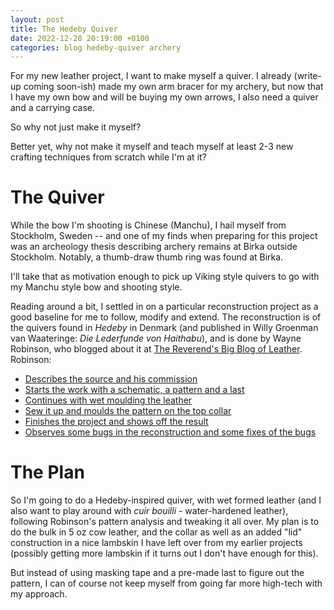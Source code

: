 ```yaml
---
layout: post
title: The Hedeby Quiver
date: 2022-12-28 20:19:00 +0100
categories: blog hedeby-quiver archery
---
```


For my new leather project, I want to make myself a quiver. I already (write-up coming soon-ish) made my own arm bracer for my archery, but now that I have my own bow and will be buying my own arrows, I also need a quiver and a carrying case.

So why not just make it myself?

Better yet, why not make it myself and teach myself at least 2-3 new crafting techniques from scratch while I'm at it?

# The Quiver

While the bow I'm shooting is Chinese (Manchu), I hail myself from Stockholm, Sweden -- and one of my finds when preparing for this project was an archeology thesis describing archery remains at Birka outside Stockholm. Notably, a thumb-draw thumb ring was found at Birka.

I'll take that as motivation enough to pick up Viking style quivers to go with my Manchu style bow and shooting style.

Reading around a bit, I settled in on a particular reconstruction project as a good baseline for me to follow, modify and extend. The reconstruction is of the quivers found in _Hedeby_ in Denmark (and published in Willy Groenman van Waateringe: _Die Lederfunde von Haithabu_), and is done by Wayne Robinson, who blogged about it at [The Reverend's Big Blog of Leather](https://leatherworkingreverend.wordpress.com/). Robinson:

* [Describes the source and his commission](https://leatherworkingreverend.wordpress.com/2017/01/10/leatherwork-from-hedeby/)
* [Starts the work with a schematic, a pattern and a last](https://leatherworkingreverend.wordpress.com/2017/01/20/hedeby-quiver-part-the-first/)
* [Continues with wet moulding the leather](https://leatherworkingreverend.wordpress.com/2017/02/10/hedeby-quiver-part-the-second/)
* [Sew it up and moulds the pattern on the top collar](https://leatherworkingreverend.wordpress.com/2017/03/16/hedeby-quiver-part-the-third/)
* [Finishes the project and shows off the result](https://leatherworkingreverend.wordpress.com/2017/04/04/hedeby-quiver-the-finish/)
* [Observes some bugs in the reconstruction and some fixes of the bugs](https://leatherworkingreverend.wordpress.com/2018/12/20/hedeby-quiver-mark-2/)



# The Plan

So I'm going to do a Hedeby-inspired quiver, with wet formed leather (and I also want to play around with _cuir bouilli_ - water-hardened leather), following Robinson's pattern analysis and tweaking it all over. My plan is to do the bulk in 5 oz cow leather, and the collar as well as an added "lid" construction in a nice lambskin I have left over from my earlier projects (possibly getting more lambskin if it turns out I don't have enough for this).

But instead of using masking tape and a pre-made last to figure out the pattern, I can of course not keep myself from going far more high-tech with my approach. 

